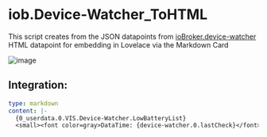 # iob.Device-Watcher_ToHTML
This script creates from the JSON datapoints from [ioBroker.device-watcher](https://github.com/ciddi89/ioBroker.device-watcher) HTML datapoint for embedding in Lovelace via the Markdown Card

![image](https://user-images.githubusercontent.com/19333515/183417533-d34a8328-7d39-4569-a5a3-b7813ba3d09f.png)

## Integration:

```yml
type: markdown
content: |-
  {0_userdata.0.VIS.Device-Watcher.LowBatteryList}
  <small><font color=gray>DataTime: {device-watcher.0.lastCheck}</font></small>
```
